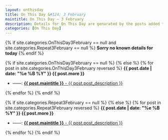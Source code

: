 ```yaml
---
layout: onthisday
title: On This Day &#124; 3 February
maintitle: On This Day — 3 February
description: Details for On This Day are genarated by the posts added to the website so the content is subject to changes/updates over time.
categories: [On This Day]
---
```


{% if site.categories.OnThisDay3February == null and site.categories.Repeat3February == null %}
<strong>Sorry no known details for today</strong>
{% endif %}

{% if site.categories.OnThisDay3February == null %}
{% else %}
{% for post in site.categories.OnThisDay3February reversed %}
<strong>{{ post.date | date: "%e %B %Y" }} {{ post.more }}</strong>
<ul>
<li> ——: <a href="{{ post.url }}"><strong>{{ post.maintitle }}</strong> - {{ post.post_description }}</a></li>
</ul>
{% endfor %}
{% endif %}

{% if site.categories.Repeat3February == null %}
{% else %}
{% for post in site.categories.Repeat3February reversed %}
<strong>{{ post.date | date: "%e %B %Y" }} {{ post.more }}</strong>
<ul>
<li> ——: <a href="{{ post.url }}"><strong>{{ post.maintitle }}</strong> - {{ post.post_description }}</a></li>
</ul>
{% endfor %}
{% endif %}

